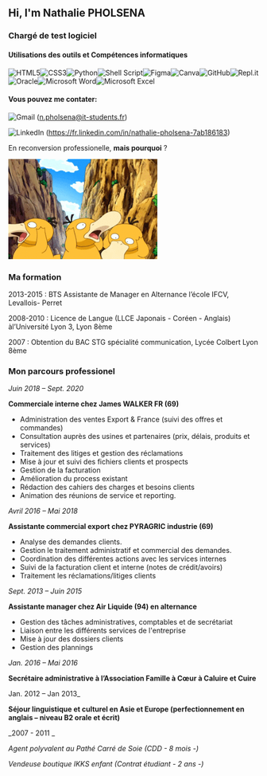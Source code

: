 ## Hi, I'm Nathalie PHOLSENA

### Chargé de test logiciel

#### Utilisations des outils et Compétences informatiques

<img alt="HTML5" src="https://img.shields.io/badge/html5-%23E34F26.svg?style=for-the-badge&logo=html5&logoColor=white"/><img alt="CSS3" src="https://img.shields.io/badge/css3-%231572B6.svg?style=for-the-badge&logo=css3&logoColor=white"/><img alt="Python" src="https://img.shields.io/badge/python-%2314354C.svg?style=for-the-badge&logo=python&logoColor=white"/><img alt="Shell Script" src="https://img.shields.io/badge/shell_script-%23121011.svg?style=for-the-badge&logo=gnu-bash&logoColor=white"/><img alt="Figma" src="https://img.shields.io/badge/figma-%23F24E1E.svg?style=for-the-badge&logo=figma&logoColor=white"/><img alt="Canva" src="https://img.shields.io/badge/Canva-%2300C4CC.svg?style=for-the-badge&logo=Canva&logoColor=white"/><img alt="GitHub" src="https://img.shields.io/badge/github-%23121011.svg?style=for-the-badge&logo=github&logoColor=white"/><img alt="Repl.it" src="https://img.shields.io/badge/Repl.it-%230D101E.svg?style=for-the-badge&logo=Repl.it&logoColor=white"/><img alt="Oracle" src ="https://img.shields.io/badge/oracle-%23F00000.svg?style=for-the-badge&logo=oracle&logoColor=white" /><img alt="Microsoft Word" src="https://img.shields.io/badge/Microsoft_Word-2B579A?style=for-the-badge&logo=microsoft-word&logoColor=white" /><img alt="Microsoft Excel" src="https://img.shields.io/badge/Microsoft_Excel-217346?style=for-the-badge&logo=microsoft-excel&logoColor=white" />


#### Vous pouvez me contater:
<img alt="Gmail" src="https://img.shields.io/badge/Gmail-D14836?style=for-the-badge&logo=gmail&logoColor=white" /> (n.pholsena@it-students.fr)

<img alt="LinkedIn" src="https://img.shields.io/badge/linkedin-%230077B5.svg?style=for-the-badge&logo=linkedin&logoColor=white"/> (https://fr.linkedin.com/in/nathalie-pholsena-7ab186183)


En reconversion professionelle, **mais pourquoi** ?

![ceci est un pokemon](https://github.com/Nath39/Nath39/blob/main/942.gif)

### Ma formation

2013-2015 : BTS Assistante de Manager en Alternance l’école IFCV, Levallois-
Perret

2008-2010 : Licence de Langue (LLCE Japonais - Coréen - Anglais) àl’Université Lyon 3, Lyon 8ème

2007 : Obtention du BAC STG spécialité communication, Lycée Colbert Lyon 8ème

### Mon parcours professionel

_Juin 2018 – Sept. 2020_

**Commerciale interne chez James WALKER FR (69)**

- Administration des ventes Export & France (suivi des offres et
commandes)
- Consultation auprès des usines et partenaires (prix, délais, produits et
services)
- Traitement des litiges et gestion des réclamations
- Mise à jour et suivi des fichiers clients et prospects
- Gestion de la facturation
- Amélioration du process existant
- Rédaction des cahiers des charges et besoins clients
- Animation des réunions de service et reporting.

_Avril 2016 – Mai 2018_

**Assistante commercial export chez PYRAGRIC industrie (69)**

- Analyse des demandes clients.
- Gestion le traitement administratif et commercial des demandes.
- Coordination des différentes actions avec les services internes
- Suivi de la facturation client et interne (notes de crédit/avoirs)
- Traitement les réclamations/litiges clients

_Sept. 2013 – Juin 2015_

**Assistante manager chez Air Liquide (94) en alternance**

- Gestion des tâches administratives, comptables et de secrétariat
- Liaison entre les différents services de l'entreprise
- Mise à jour des dossiers clients
- Gestion des plannings

_Jan. 2016 – Mai 2016_

**Secrétaire administrative à l’Association Famille à Cœur à Caluire et Cuire**

Jan. 2012 – Jan 2013_

**Séjour linguistique et culturel en Asie et Europe (perfectionnement en
anglais – niveau B2 orale et écrit)**

_2007 - 2011 _

_Agent polyvalent au Pathé Carré de Soie (CDD - 8 mois -)_

_Vendeuse boutique IKKS enfant (Contrat étudiant - 2 ans -)_



<!--
**Nath39/Nath39** is a ✨ _special_ ✨ repository because its `README.md` (this file) appears on your GitHub profile.

Here are some ideas to get you started:

- 🔭 I’m currently working on ...
- 🌱 I’m currently learning ...
- 👯 I’m looking to collaborate on ...
- 🤔 I’m looking for help with ...
- 💬 Ask me about ...
- 📫 How to reach me: ...
- 😄 Pronouns: ...
- ⚡ Fun fact: ...
-->

